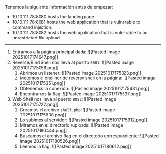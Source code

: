 Tenemos la siguiente información antes de empezar:

- 10.10.111.78:8080 hosts the landing page
- 10.10.111.78:8081 hosts the web application that is vulnerable to command injection.
- 10.10.111.78:8082 hosts the web application that is vulnerable to an unrestricted file upload.

----------------------
1. Entramos a la página principal dada:
   ![[Pasted image 20251017174947.png]]
2. Reverse/Bind Shell nos lleva al puerto `8081`:
   ![[Pasted image 20251017175056.png]]
	1. Abrimos un listener:
	   ![[Pasted image 20251017175323.png]]
	2. Metemos el oneliner de reverse shell en la página:
	   ![[Pasted image 20251017175351.png]]
	3. Obtenemos la conexión:
	   ![[Pasted image 20251017175431.png]]
	4. Encontramos la flag:
	   ![[Pasted image 20251017175637.png]]
3. Web Shell nos lleva al puerto `8082`:
   ![[Pasted image 20251017175722.png]]
	1. Creamos el archivo `shell.php`:
	   ![[Pasted image 20251017175838.png]]
	2. Lo subimos al servidor:
	   ![[Pasted image 20251017175912.png]]
	3. Miramos en el directorio /uploads:
	   ![[Pasted image 20251017180444.png]]
	4. Buscamos el archivo flag en el directorio correspondiente:
	   ![[Pasted image 20251017180526.png]]
	5. Leemos la flag:
	   ![[Pasted image 20251017180612.png]]